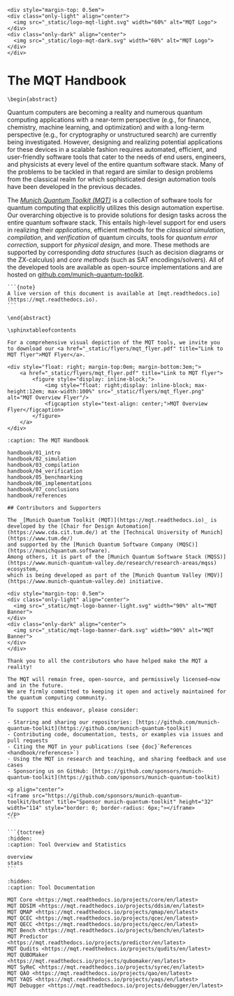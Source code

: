 ```{only} html
<div style="margin-top: 0.5em">
<div class="only-light" align="center">
  <img src="_static/logo-mqt-light.svg" width="60%" alt="MQT Logo">
</div>
<div class="only-dark" align="center">
  <img src="_static/logo-mqt-dark.svg" width="60%" alt="MQT Logo">
</div>
</div>
```

# The MQT Handbook

```{raw} latex
\begin{abstract}
```

Quantum computers are becoming a reality and numerous quantum computing applications with a near-term perspective (e.g., for finance, chemistry, machine learning, and optimization) and with a long-term perspective (e.g., for cryptography or unstructured search) are currently being investigated.
However, designing and realizing potential applications for these devices in a scalable fashion requires automated, efficient, and user-friendly software tools that cater to the needs of end users, engineers, and physicists at every level of the entire quantum software stack.
Many of the problems to be tackled in that regard are similar to design problems from the classical realm for which sophisticated design automation tools have been developed in the previous decades.

The _[Munich Quantum Toolkit (MQT)](https://mqt.readthedocs.io)_ is a collection of software tools for quantum computing that explicitly utilizes this design automation expertise.
Our overarching objective is to provide solutions for design tasks across the entire quantum software stack.
This entails high-level support for end users in realizing their _applications_, efficient methods for the _classical simulation_, _compilation_, and _verification_ of quantum circuits, tools for _quantum error correction_, support for _physical design_, and more.
These methods are supported by corresponding _data structures_ (such as decision diagrams or the ZX-calculus) and _core methods_ (such as SAT encodings/solvers).
All of the developed tools are available as open-source implementations and are hosted on [github.com/munich-quantum-toolkit](https://github.com/munich-quantum-toolkit).

````{only} latex
```{note}
A live version of this document is available at [mqt.readthedocs.io](https://mqt.readthedocs.io).
```
````

```{raw} latex
\end{abstract}

\sphinxtableofcontents
```

```{only} html
For a comprehensive visual depiction of the MQT tools, we invite you to download our <a href="_static/flyers/mqt_flyer.pdf" title="Link to MQT flyer">MQT Flyer</a>.

<div style="float: right; margin-top:0em; margin-bottom:3em;">
    <a href="_static/flyers/mqt_flyer.pdf" title="Link to MQT flyer">
        <figure style="display: inline-block;">
            <img style="float: right;display: inline-block; max-height:12em; max-width:100%" src="_static/flyers/mqt_flyer.png" alt="MQT Overview Flyer"/>
            <figcaption style="text-align: center;">MQT Overview Flyer</figcaption>
        </figure>
    </a>
</div>
```

```{toctree}
:caption: The MQT Handbook

handbook/01_intro
handbook/02_simulation
handbook/03_compilation
handbook/04_verification
handbook/05_benchmarking
handbook/06_implementations
handbook/07_conclusions
handbook/references
```

````{only} html
## Contributors and Supporters

The _[Munich Quantum Toolkit (MQT)](https://mqt.readthedocs.io)_ is developed by the [Chair for Design Automation](https://www.cda.cit.tum.de/) at the [Technical University of Munich](https://www.tum.de/)
and supported by the [Munich Quantum Software Company (MQSC)](https://munichquantum.software).
Among others, it is part of the [Munich Quantum Software Stack (MQSS)](https://www.munich-quantum-valley.de/research/research-areas/mqss) ecosystem,
which is being developed as part of the [Munich Quantum Valley (MQV)](https://www.munich-quantum-valley.de) initiative.

<div style="margin-top: 0.5em">
<div class="only-light" align="center">
  <img src="_static/mqt-logo-banner-light.svg" width="90%" alt="MQT Banner">
</div>
<div class="only-dark" align="center">
  <img src="_static/mqt-logo-banner-dark.svg" width="90%" alt="MQT Banner">
</div>
</div>

Thank you to all the contributors who have helped make the MQT a reality!

The MQT will remain free, open-source, and permissively licensed—now and in the future.
We are firmly committed to keeping it open and actively maintained for the quantum computing community.

To support this endeavor, please consider:

- Starring and sharing our repositories: [https://github.com/munich-quantum-toolkit](https://github.com/munich-quantum-toolkit)
- Contributing code, documentation, tests, or examples via issues and pull requests
- Citing the MQT in your publications (see {doc}`References <handbook/references>`)
- Using the MQT in research and teaching, and sharing feedback and use cases
- Sponsoring us on GitHub: [https://github.com/sponsors/munich-quantum-toolkit](https://github.com/sponsors/munich-quantum-toolkit)

<p align="center">
<iframe src="https://github.com/sponsors/munich-quantum-toolkit/button" title="Sponsor munich-quantum-toolkit" height="32" width="114" style="border: 0; border-radius: 6px;"></iframe>
</p>
```
````

````{only} html
```{toctree}
:hidden:
:caption: Tool Overview and Statistics

overview
stats
```
````

```{toctree}
:hidden:
:caption: Tool Documentation

MQT Core <https://mqt.readthedocs.io/projects/core/en/latest>
MQT DDSIM <https://mqt.readthedocs.io/projects/ddsim/en/latest>
MQT QMAP <https://mqt.readthedocs.io/projects/qmap/en/latest>
MQT QCEC <https://mqt.readthedocs.io/projects/qcec/en/latest>
MQT QECC <https://mqt.readthedocs.io/projects/qecc/en/latest>
MQT Bench <https://mqt.readthedocs.io/projects/bench/en/latest>
MQT Predictor <https://mqt.readthedocs.io/projects/predictor/en/latest>
MQT Qudits <https://mqt.readthedocs.io/projects/qudits/en/latest>
MQT QUBOMaker <https://mqt.readthedocs.io/projects/qubomaker/en/latest>
MQT SyReC <https://mqt.readthedocs.io/projects/syrec/en/latest>
MQT QAO <https://mqt.readthedocs.io/projects/qao/en/latest>
MQT YAQS <https://mqt.readthedocs.io/projects/yaqs/en/latest>
MQT Debugger <https://mqt.readthedocs.io/projects/debugger/en/latest>
```
